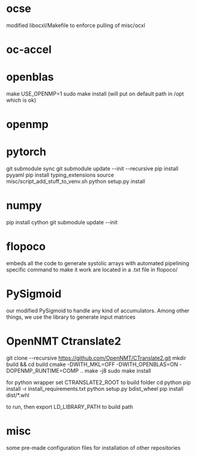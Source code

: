 # ocse
modified libocxl/Makefile to enforce pulling of misc/ocxl

# oc-accel

# openblas
make USE_OPENMP=1
sudo make install (will put on default path in /opt which is ok)

# openmp

# pytorch
git submodule sync
git submodule update --init --recursive
pip install pyyaml
pip install typing_extensions
source misc/script_add_stuff_to_venv.sh
python setup.py install

# numpy
pip install cython
git submodule update --init

# flopoco
embeds all the code to generate systolic arrays with automated pipelining
specific command to make it work are located in a .txt file in flopoco/

# PySigmoid
our modified PySigmoid to handle any kind of accumulators.
Among other things, we use  the library to generate input matrices

# OpenNMT Ctranslate2
git clone --recursive https://github.com/OpenNMT/CTranslate2.git
mkdir build && cd build
cmake -DWITH_MKL=OFF -DWITH_OPENBLAS=ON -DOPENMP_RUNTIME=COMP ..
make -j8
sudo make install

for python wrapper
set CTRANSLATE2_ROOT to build folder
cd python
pip install -r install_requirements.txt
python setup.py bdist_wheel
pip install dist/*.whl

to run, then export LD_LIBRARY_PATH to build path

# misc
some pre-made configuration files for installation of other repositories
